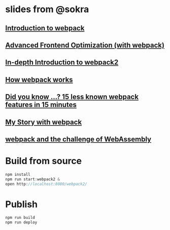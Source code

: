 # slides from @sokra

## [Introduction to webpack](http://sokra.github.io/slides/webpack/)

## [Advanced Frontend Optimization (with webpack)](http://sokra.github.io/slides/frontend-optimize/)

## [In-depth Introduction to webpack2](http://sokra.github.io/slides/webpack2/)

## [How webpack works](https://raw.githubusercontent.com/sokra/slides/master/data/how-webpack-works.pdf)

## [Did you know ...? 15 less known webpack features in 15 minutes](https://raw.githubusercontent.com/sokra/slides/master/data/15-less-know-webpack-features.pdf)

## [My Story with webpack](https://raw.githubusercontent.com/sokra/slides/master/data/MyWebpackStory.pdf)

## [webpack and the challenge of WebAssembly](https://raw.githubusercontent.com/sokra/slides/master/data/webpack-wasm-challenge.pdf)

# Build from source

``` js
npm install
npm run start:webpack2 &
open http://localhost:8080/webpack2/
```

# Publish

``` js
npm run build
npm run deploy
```
